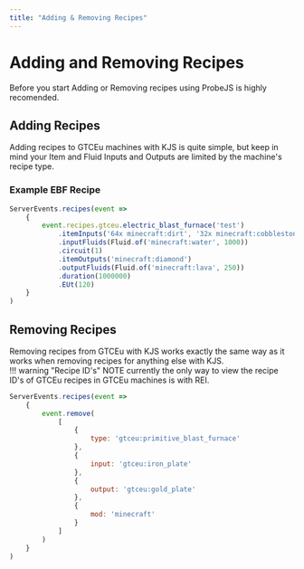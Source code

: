 ```yaml
---
title: "Adding & Removing Recipes"
---
```



# Adding and Removing Recipes
Before you start Adding or Removing recipes using ProbeJS is highly recomended.

## Adding Recipes
Adding recipes to GTCEu machines with KJS is quite simple, but keep in mind your Item and Fluid Inputs and Outputs are limited by the machine's recipe type.

### Example EBF Recipe

```js title="Electric Blast Furnace"
ServerEvents.recipes(event => 
    {
        event.recipes.gtceu.electric_blast_furnace('test')
            .itemInputs('64x minecraft:dirt', '32x minecraft:cobblestone')
            .inputFluids(Fluid.of('minecraft:water', 1000))
            .circuit(1)
            .itemOutputs('minecraft:diamond')
            .outputFluids(Fluid.of('minecraft:lava', 250))
            .duration(1000000)
            .EUt(120)
    }
)
```

## Removing Recipes
Removing recipes from GTCEu with KJS works exactly the same way as it works when removing recipes for anything else with KJS. 
<br>
!!! warning "Recipe ID's"
    NOTE currently the only way to view the recipe ID's of GTCEu recipes in GTCEu machines is with REI.

```js title="remove.js"
ServerEvents.recipes(event => 
    {
        event.remove(
            [
                {
                    type: 'gtceu:primitive_blast_furnace'
                },
                {
                    input: 'gtceu:iron_plate' 
                },
                {
                    output: 'gtceu:gold_plate'
                },
                {
                    mod: 'minecraft'
                }
            ]
        )
    }
)
```